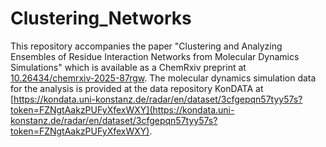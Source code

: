 # Clustering_Networks

This repository accompanies the paper "Clustering and Analyzing Ensembles of Residue Interaction Networks from Molecular Dynamics Simulations" which is available as a ChemRxiv preprint at [10.26434/chemrxiv-2025-87rgw](https://chemrxiv.org/engage/chemrxiv/article-details/68430481c1cb1ecda0e41722). 
The molecular dynamics simulation data for the analysis is provided at the data repository KonDATA at [https://kondata.uni-konstanz.de/radar/en/dataset/3cfgepqn57tyy57s?token=FZNgtAakzPUFyXfexWXY](https://kondata.uni-konstanz.de/radar/en/dataset/3cfgepqn57tyy57s?token=FZNgtAakzPUFyXfexWXY).  
